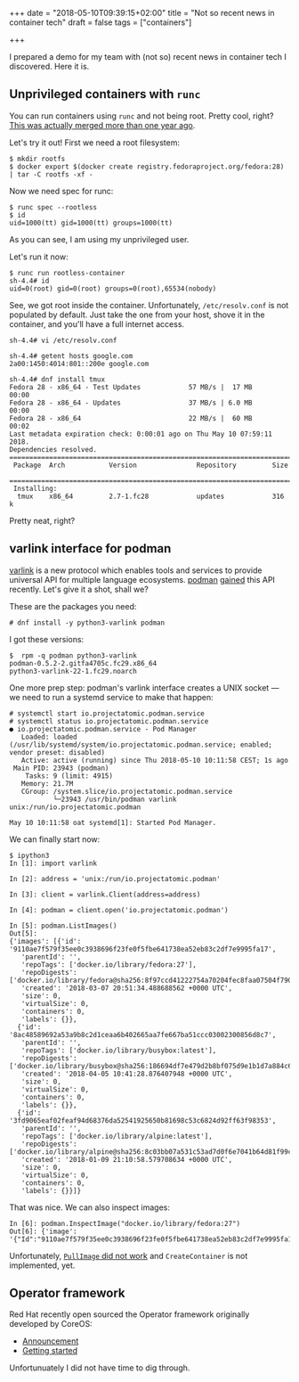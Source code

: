 +++
date = "2018-05-10T09:39:15+02:00"
title = "Not so recent news in container tech"
draft = false
tags = ["containers"]

+++

I prepared a demo for my team with (not so) recent news in container tech I discovered. Here it is.

<!--more-->

## Unprivileged containers with `runc`

You can run containers using `runc` and not being root. Pretty cool, right?
[This was actually merged more than one year
ago](https://github.com/opencontainers/runc/pull/774).

Let's try it out! First we need a root filesystem:

```
$ mkdir rootfs
$ docker export $(docker create registry.fedoraproject.org/fedora:28) | tar -C rootfs -xf -
```

Now we need spec for runc:
```
$ runc spec --rootless
$ id
uid=1000(tt) gid=1000(tt) groups=1000(tt)
```

As you can see, I am using my unprivileged user.

Let's run it now:
```
$ runc run rootless-container
sh-4.4# id
uid=0(root) gid=0(root) groups=0(root),65534(nobody)
```

See, we got root inside the container. Unfortunately, `/etc/resolv.conf` is not populated by default. Just take the one from your host, shove it in the container, and you'll have a full internet access.
```
sh-4.4# vi /etc/resolv.conf

sh-4.4# getent hosts google.com
2a00:1450:4014:801::200e google.com

sh-4.4# dnf install tmux
Fedora 28 - x86_64 - Test Updates            57 MB/s |  17 MB     00:00
Fedora 28 - x86_64 - Updates                 37 MB/s | 6.0 MB     00:00
Fedora 28 - x86_64                           22 MB/s |  60 MB     00:02
Last metadata expiration check: 0:00:01 ago on Thu May 10 07:59:11 2018.
Dependencies resolved.
========================================================================
 Package  Arch           Version               Repository         Size
 =======================================================================
 Installing:
  tmux    x86_64         2.7-1.fc28            updates            316 k
```

Pretty neat, right?


## varlink interface for podman

[varlink](https://github.com/varlink) is a new protocol which enables tools and services to provide
universal API for multiple language ecosystems. [podman](https://github.com/projectatomic/libpod) [gained](https://github.com/projectatomic/libpod/search?q=is%3Apr+varlink&type=Issues) this API
recently. Let's give it a shot, shall we?

These are the packages you need:
```
# dnf install -y python3-varlink podman
```

I got these versions:
```
$  rpm -q podman python3-varlink
podman-0.5.2-2.gitfa4705c.fc29.x86_64
python3-varlink-22-1.fc29.noarch
```

One more prep step: podman's varlink interface creates a UNIX socket — we need to run a systemd service to make that happen:
```
# systemctl start io.projectatomic.podman.service
# systemctl status io.projectatomic.podman.service
● io.projectatomic.podman.service - Pod Manager
   Loaded: loaded (/usr/lib/systemd/system/io.projectatomic.podman.service; enabled; vendor preset: disabled)
   Active: active (running) since Thu 2018-05-10 10:11:58 CEST; 1s ago
 Main PID: 23943 (podman)
    Tasks: 9 (limit: 4915)
   Memory: 21.7M
   CGroup: /system.slice/io.projectatomic.podman.service
           └─23943 /usr/bin/podman varlink unix:/run/io.projectatomic.podman

May 10 10:11:58 oat systemd[1]: Started Pod Manager.
```

We can finally start now:
```
$ ipython3
In [1]: import varlink

In [2]: address = 'unix:/run/io.projectatomic.podman'

In [3]: client = varlink.Client(address=address)

In [4]: podman = client.open('io.projectatomic.podman')

In [5]: podman.ListImages()
Out[5]:
{'images': [{'id': '9110ae7f579f35ee0c3938696f23fe0f5fbe641738ea52eb83c2df7e9995fa17',
   'parentId': '',
   'repoTags': ['docker.io/library/fedora:27'],
   'repoDigests': ['docker.io/library/fedora@sha256:8f97ccd41222754a70204fec8faa07504f790454a22c888bd92f0c52463e0f3d'],
   'created': '2018-03-07 20:51:34.488688562 +0000 UTC',
   'size': 0,
   'virtualSize': 0,
   'containers': 0,
   'labels': {}},
  {'id': '8ac48589692a53a9b8c2d1ceaa6b402665aa7fe667ba51ccc03002300856d8c7',
   'parentId': '',
   'repoTags': ['docker.io/library/busybox:latest'],
   'repoDigests': ['docker.io/library/busybox@sha256:186694df7e479d2b8bf075d9e1b1d7a884c6de60470006d572350573bfa6dcd2'],
   'created': '2018-04-05 10:41:28.876407948 +0000 UTC',
   'size': 0,
   'virtualSize': 0,
   'containers': 0,
   'labels': {}},
  {'id': '3fd9065eaf02feaf94d68376da52541925650b81698c53c6824d92ff63f98353',
   'parentId': '',
   'repoTags': ['docker.io/library/alpine:latest'],
   'repoDigests': ['docker.io/library/alpine@sha256:8c03bb07a531c53ad7d0f6e7041b64d81f99c6e493cb39abba56d956b40eacbc'],
   'created': '2018-01-09 21:10:58.579708634 +0000 UTC',
   'size': 0,
   'virtualSize': 0,
   'containers': 0,
   'labels': {}}]}
```

That was nice. We can also inspect images:
```
In [6]: podman.InspectImage("docker.io/library/fedora:27")
Out[6]: {'image': '{"Id":"9110ae7f579f35ee0c3938696f23fe0f5fbe641738ea52eb83c2df7e9995fa17","Digest":"sha256:8f97ccd...
```

Unfortunately, [`PullImage` did not work](https://github.com/projectatomic/libpod/issues/743) and `CreateContainer` is not implemented, yet.


## Operator framework

Red Hat recently open sourced the Operator framework originally developed by CoreOS:

 * [Announcement](https://www.redhat.com/en/blog/introducing-operator-framework-building-apps-kubernetes)
 * [Getting started](https://github.com/operator-framework/getting-started)

Unfortunuately I did not have time to dig through.
